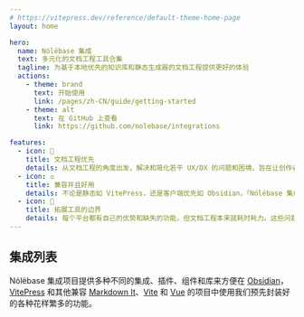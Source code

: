```yaml
---
# https://vitepress.dev/reference/default-theme-home-page
layout: home

hero:
  name: Nólëbase 集成
  text: 多元化的文档工程工具合集
  tagline: 为基于本地优先的知识库和静态生成器的文档工程提供更好的体验
  actions:
    - theme: brand
      text: 开始使用
      link: /pages/zh-CN/guide/getting-started
    - theme: alt
      text: 在 GitHub 上查看
      link: https://github.com/nolebase/integrations

features:
  - icon: 🚀
    title: 文档工程优先
    details: 从文档工程的角度出发，解决和简化若干 UX/DX 的问题和困境，旨在让创作者更好地专注于撰写文档、笔记、制作卡片以及 GTD。
  - icon: ⚖️
    title: 兼容并且好用
    details: 不论是静态如 VitePress，还是客户端优先如 Obsidian，「Nólëbase 集成」项目期望能够在不同的平台上提供近似甚至更好的体验。
  - icon: 🧩
    title: 拓展工具的边界
    details: 每个平台都有自己的优势和缺失的功能，但文档工程本来就耗时耗力。这些问题不应成为限制文档和知识编写与共享的障碍。使用「Nólëbase 集成」来扩展您的想象力吧。
---
```


<HomeContent>

## 集成列表

Nólëbase 集成项目提供多种不同的集成、插件、组件和库来方便在 [Obsidian](https://obsidian.md)，[VitePress](https://vitepress.dev) 和其他兼容 [Markdown It](https://github.com/markdown-it/markdown-it)、[Vite](https://vitejs.dev/) 和 [Vue](https://vuejs.org/) 的项目中使用我们预先封装好的各种花样繁多的功能。

<div class="grid gap-5 lg:grid-cols-2 max-w-172 lg:max-w-none mx-auto">

  <IntegrationCard type="markdown-it" title="双向链接" package="markdown-it-bi-directional-links" />

  <IntegrationCard type="markdown-it" title="元素转换" package="markdown-it-element-transform" />

  <IntegrationCard type="vitepress" title="阅读增强" package="vitepress-plugin-enhanced-readabilities" />

  <IntegrationCard type="vitepress" title="行内链接预览" package="vitepress-plugin-inline-link-preview" />

  <IntegrationCard type="vitepress" title="闪烁高亮当前的目标标题" package="vitepress-plugin-highlight-targeted-heading" />

  <IntegrationCard type="vitepress" title="变更日志 及 文件历史" package="vitepress-plugin-git-changelog" />

  <IntegrationCard type="obsidian" title="UnoCSS" package="obsidian-plugin-unocss" />

</div>

</HomeContent>
